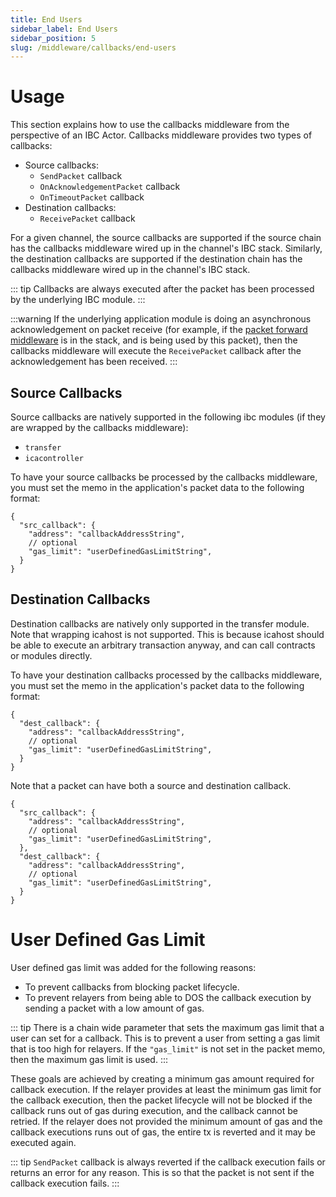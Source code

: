 ```yaml
---
title: End Users
sidebar_label: End Users
sidebar_position: 5
slug: /middleware/callbacks/end-users
---
```


# Usage

This section explains how to use the callbacks middleware from the perspective of an IBC Actor. Callbacks middleware provides two types of callbacks:

- Source callbacks:
    - `SendPacket` callback
    - `OnAcknowledgementPacket` callback
    - `OnTimeoutPacket` callback
- Destination callbacks:
    - `ReceivePacket` callback

For a given channel, the source callbacks are supported if the source chain has the callbacks middleware wired up in the channel's IBC stack. Similarly, the destination callbacks are supported if the destination chain has the callbacks middleware wired up in the channel's IBC stack.

::: tip
Callbacks are always executed after the packet has been processed by the underlying IBC module.
:::

:::warning
If the underlying application module is doing an asynchronous acknowledgement on packet receive (for example, if the [packet forward middleware](https://github.com/cosmos/ibc-apps/tree/main/middleware/packet-forward-middleware) is in the stack, and is being used by this packet), then the callbacks middleware will execute the `ReceivePacket` callback after the acknowledgement has been received.
:::

## Source Callbacks

Source callbacks are natively supported in the following ibc modules (if they are wrapped by the callbacks middleware):

- `transfer`
- `icacontroller`

To have your source callbacks be processed by the callbacks middleware, you must set the memo in the application's packet data to the following format:

```jsonc
{
  "src_callback": {
    "address": "callbackAddressString",
    // optional
    "gas_limit": "userDefinedGasLimitString",
  }
}
```

## Destination Callbacks

Destination callbacks are natively only supported in the transfer module. Note that wrapping icahost is not supported. This is because icahost should be able to execute an arbitrary transaction anyway, and can call contracts or modules directly.

To have your destination callbacks processed by the callbacks middleware, you must set the memo in the application's packet data to the following format:

```jsonc
{
  "dest_callback": {
    "address": "callbackAddressString",
    // optional
    "gas_limit": "userDefinedGasLimitString",
  }
}
```

Note that a packet can have both a source and destination callback.

```jsonc
{
  "src_callback": {
    "address": "callbackAddressString",
    // optional
    "gas_limit": "userDefinedGasLimitString",
  },
  "dest_callback": {
    "address": "callbackAddressString",
    // optional
    "gas_limit": "userDefinedGasLimitString",
  }
}
```

# User Defined Gas Limit

User defined gas limit was added for the following reasons:

- To prevent callbacks from blocking packet lifecycle.
- To prevent relayers from being able to DOS the callback execution by sending a packet with a low amount of gas.

::: tip
There is a chain wide parameter that sets the maximum gas limit that a user can set for a callback. This is to prevent a user from setting a gas limit that is too high for relayers. If the `"gas_limit"` is not set in the packet memo, then the maximum gas limit is used.
:::

These goals are achieved by creating a minimum gas amount required for callback execution. If the relayer provides at least the minimum gas limit for the callback execution, then the packet lifecycle will not be blocked if the callback runs out of gas during execution, and the callback cannot be retried. If the relayer does not provided the minimum amount of gas and the callback executions runs out of gas, the entire tx is reverted and it may be executed again.

::: tip
`SendPacket` callback is always reverted if the callback execution fails or returns an error for any reason. This is so that the packet is not sent if the callback execution fails.
:::
